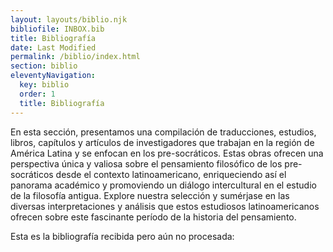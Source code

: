```yaml
---
layout: layouts/biblio.njk
bibliofile: INBOX.bib
title: Bibliografía
date: Last Modified
permalink: /biblio/index.html
section: biblio
eleventyNavigation:
  key: biblio
  order: 1
  title: Bibliografía
---
```

En esta sección, presentamos una compilación de traducciones, estudios, libros, capítulos y artículos de investigadores que trabajan en la región de América Latina y se enfocan en los pre-socráticos. Estas obras ofrecen una perspectiva única y valiosa sobre el pensamiento filosófico de los pre-socráticos desde el contexto latinoamericano, enriqueciendo así el panorama académico y promoviendo un diálogo intercultural en el estudio de la filosofía antigua. Explore nuestra selección y sumérjase en las diversas interpretaciones y análisis que estos estudiosos latinoamericanos ofrecen sobre este fascinante período de la historia del pensamiento.

Esta es la bibliografía recibida pero aún no procesada:



